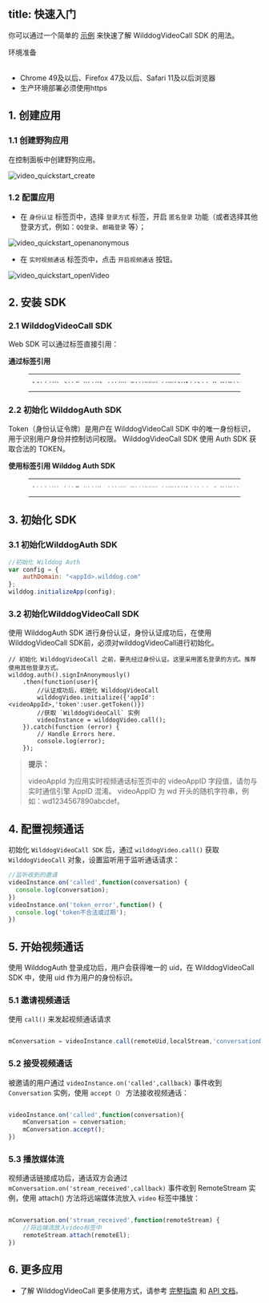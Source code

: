 
title: 快速入门
---

你可以通过一个简单的 [示例](https://github.com/WildDogTeam/video-demo-web-conversation) 来快速了解 WilddogVideoCall SDK 的用法。

<div class="env">
    <p class="env-title">环境准备</p>
    <ul>
        <li> Chrome 49及以后、Firefox 47及以后、Safari 11及以后浏览器 </li>
        <li> 生产环境部署必须使用https </li>
    </ul>
</div>

## 1. 创建应用

### 1.1 创建野狗应用

在控制面板中创建野狗应用。

<img src='/images/video_quickstart_create.png' alt="video_quickstart_create">

### 1.2 配置应用

- 在 `身份认证` 标签页中，选择 `登录方式` 标签，开启 `匿名登录` 功能（或者选择其他登录方式，例如：`QQ登录`、`邮箱登录` 等）；

<img src='/images/openanonymous.png' alt="video_quickstart_openanonymous">

- 在 `实时视频通话` 标签页中，点击 `开启视频通话` 按钮。

<img src='/images/video_quickstart_openVideo.png' alt="video_quickstart_openVideo">

## 2. 安装 SDK

### 2.1 WilddogVideoCall SDK

Web SDK 可以通过标签直接引用：

**通过标签引用**

<figure class="highlight html"><table style='line-height:0.1'><tbody><tr><td class="code"><pre><div class="line"><span class="tag">&lt;<span class="name">script</span> <span class="attr">src</span>=<span class="string">&quot;<span>ht</span>tps://cdn.wilddog.com/sdk/js/<span class="media_web_v">2.0.0</span>/wilddog-video-call.js&quot;</span>&gt;</span><span class="undefined"></span><span class="tag">&lt;/<span class="name">script</span>&gt;</span></div></pre></td></tr></tbody></table></figure>

### 2.2 初始化 WilddogAuth SDK

Token（身份认证令牌）是用户在 WilddogVideoCall SDK 中的唯一身份标识，用于识别用户身份并控制访问权限。
WilddogVideoCall SDK 使用 Auth SDK 获取合法的 TOKEN。

**使用标签引用 Wilddog Auth SDK**

<figure class="highlight html"><table style='line-height:0.1'><tbody><tr><td class="code"><pre><div class="line"><span class="tag">&lt;<span class="name">script</span> <span class="attr">src</span>=<span class="string">&quot;<span>ht</span>tps://cdn.wilddog.com/sdk/js/<span class="sync_web_v">2.5.6</span>/wilddog-auth.js&quot;</span>&gt;</span><span class="undefined"></span><span class="tag">&lt;/<span class="name">script</span>&gt;</span></div></pre><br></td></tr></tbody></table></figure>

## 3. 初始化 SDK

### 3.1 初始化WilddogAuth SDK

```javascript
//初始化 Wilddog Auth
var config = {
    authDomain: "<appId>.wilddog.com"
};
wilddog.initializeApp(config);
```

### 3.2 初始化WilddogVideoCall SDK

使用 WilddogAuth SDK 进行身份认证，身份认证成功后，在使用 WilddogVideoCall SDK前，必须对wilddogVideoCall进行初始化。

```javascripte
// 初始化 WilddogVideoCall 之前，要先经过身份认证。这里采用匿名登录的方式。推荐使用其他登录方式。
wilddog.auth().signInAnonymously()
    .then(function(user){
        //认证成功后，初始化 WilddogVideoCall
        wilddogVideo.initialize({'appId':<videoAppId>,'token':user.getToken()})
        //获取 `WilddogVideoCall` 实例
        videoInstance = wilddogVideo.call();
    }).catch(function (error) {
        // Handle Errors here.
        console.log(error);
    });
```

<blockquote class="notice">
  <p><strong>提示：</strong></p>
 videoAppId 为应用实时视频通话标签页中的 videoAppID 字段值，请勿与实时通信引擎 AppID 混淆。
 videoAppID 为 wd 开头的随机字符串，例如：wd1234567890abcdef。

</blockquote>

## 4. 配置视频通话
初始化 `WilddogVideoCall SDK` 后，通过 `wilddogVideo.call()` 获取 `WilddogVideoCall` 对象，设置监听用于监听通话请求：
 
```javascript
//监听收到的邀请
videoInstance.on('called',function(conversation) {
  console.log(conversation);
})
videoInstance.on('token_error',function() {
  console.log('token不合法或过期');
})

```

## 5. 开始视频通话

使用 WilddogAuth 登录成功后，用户会获得唯一的 uid，在 WilddogVideoCall SDK 中，使用 uid 作为用户的身份标识。

### 5.1 邀请视频通话

使用 `call()` 来发起视频通话请求

```javascript

mConversation = videoInstance.call(remoteUid,localStream,'conversationDemo');
```

### 5.2 接受视频通话

被邀请的用户通过 `videoInstance.on('called',callback)` 事件收到 `Conversation` 实例，使用 `accept（）` 方法接收视频通话：

```javascript

videoInstance.on('called',function(conversation){
    mConversation = conversation;
    mConversation.accept();
})

```

### 5.3 播放媒体流 

视频通话链接成功后，通话双方会通过 `mConversation.on('stream_received',callback)` 事件收到 RemoteStream 实例，使用 attach() 方法将远端媒体流放入 `video` 标签中播放：

```javascript

mConversation.on('stream_received',function(remoteStream) {
    //将远端流放入video标签中
    remoteStream.attach(remoteEl);
})

```

## 6. 更多应用

- 了解 WilddogVideoCall 更多使用方式，请参考 [完整指南](/conversation/Web/guide/0-concepts.html) 和 [API 文档](/conversation/Web/api/wilddogVideoInitializer.html)。